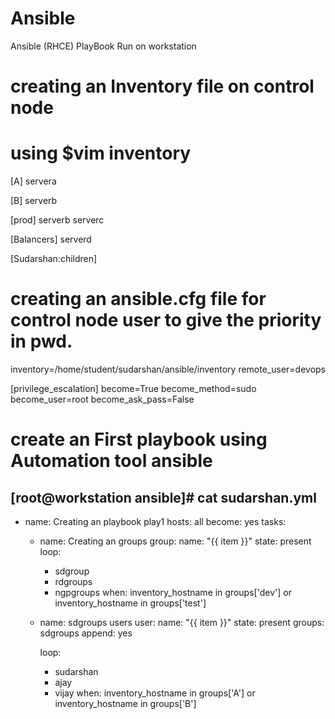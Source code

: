 # Ansible
Ansible (RHCE) PlayBook Run on workstation 
# creating an Inventory file on control node 
# using $vim inventory 
  [A]
  servera
  
  [B]
  serverb
  
  [prod]
  serverb
  serverc
  
  [Balancers]
  serverd
  
  [Sudarshan:children]

# creating an ansible.cfg file for control node user to give the priority in pwd.
  inventory=/home/student/sudarshan/ansible/inventory
  remote_user=devops

  [privilege_escalation]
  become=True
  become_method=sudo
  become_user=root
  become_ask_pass=False

# create an First playbook using Automation tool ansible
[root@workstation ansible]# cat sudarshan.yml
  ---
  - name: Creating an playbook play1
    hosts: all
    become: yes
    tasks:
      - name: Creating an groups
        group:
          name: "{{ item }}"
          state: present
        loop:
          - sdgroup
          - rdgroups
          - ngpgroups
        when: inventory_hostname in groups['dev'] or inventory_hostname in groups['test']
      - name: sdgroups users
        user:
          name: "{{ item }}"
          state: present
          groups: sdgroups
          append: yes
  
        loop:
          - sudarshan
          - ajay
          - vijay
        when: inventory_hostname in groups['A'] or inventory_hostname in groups['B']
